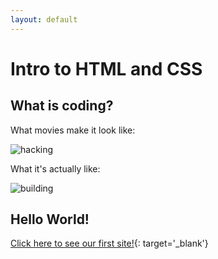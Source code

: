 ```yaml
---
layout: default
---
```


# Intro to HTML and CSS

## What is coding?

What movies make it look like:

![hacking](https://media0.giphy.com/media/rMS1sUPhv95f2/giphy.gif?cid=ecf05e47dxoi8e8l72so14r8o0vbenovv1zsakqgldk92onw&rid=giphy.gif)

What it's actually like:

![building](https://media3.giphy.com/media/XHkZ2AZhKHK9SEt5no/giphy.gif?cid=ecf05e47bfcadb9fa99eb9c39a34690b317dd5a858df840d&rid=giphy.gif)

## Hello World!

[Click here to see our first site!](https://codepen.io/jorymullet/pen/VwmLZeB){: target='_blank'}


